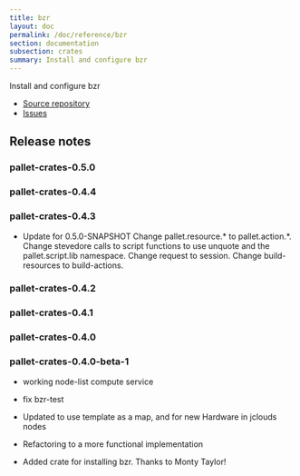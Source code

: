 ```yaml
---
title: bzr
layout: doc
permalink: /doc/reference/bzr
section: documentation
subsection: crates
summary: Install and configure bzr
---
```

Install and configure bzr

- [Source repository](https://github.com/pallet/bzr-crate "GitHub Repository for crate")
- [Issues](https://github.com/pallet/bzr-crate/issues "GitHub Issues for crate")

## Release notes


### pallet-crates-0.5.0


### pallet-crates-0.4.4


### pallet-crates-0.4.3

- Update for 0.5.0-SNAPSHOT
  Change pallet.resource.\* to pallet.action.\*. Change stevedore calls to
  script functions to use unquote and the pallet.script.lib namespace. 
  Change request to session.  Change build-resources to build-actions.


### pallet-crates-0.4.2


### pallet-crates-0.4.1


### pallet-crates-0.4.0


### pallet-crates-0.4.0-beta-1

- working node-list compute service

- fix bzr-test

- Updated to use template as a map, and for new Hardware in jclouds nodes

- Refactoring to a more functional implementation

- Added crate for installing bzr. Thanks to Monty Taylor\!

